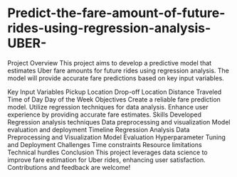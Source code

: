 # Predict-the-fare-amount-of-future-rides-using-regression-analysis-UBER-
Project Overview
This project aims to develop a predictive model that estimates Uber fare amounts for future rides using regression analysis. The model will provide accurate fare predictions based on key input variables.

Key Input Variables
Pickup Location
Drop-off Location
Distance Traveled
Time of Day
Day of the Week
Objectives
Create a reliable fare prediction model.
Utilize regression techniques for data analysis.
Enhance user experience by providing accurate fare estimates.
Skills Developed
Regression analysis techniques
Data preprocessing and visualization
Model evaluation and deployment
Timeline
Regression Analysis
Data Preprocessing and Visualization
Model Evaluation
Hyperparameter Tuning and Deployment
Challenges
Time constraints
Resource limitations
Technical hurdles
Conclusion
This project leverages data science to improve fare estimation for Uber rides, enhancing user satisfaction. Contributions and feedback are welcome!
